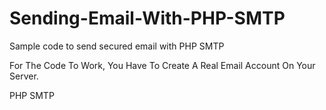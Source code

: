 # Sending-Email-With-PHP-SMTP
Sample code to send secured email with PHP SMTP

For The Code To Work, You Have To Create A Real Email Account On Your Server.

PHP
SMTP


